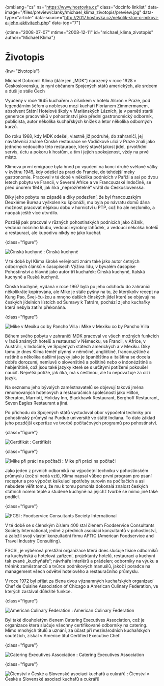 
{xml:lang="cs" ns="https://www.hostovka.cz" class="docinfo linklist" data-image="/files/preview/clanky/michael\_klima\_zivotopis/preview.jpg" data-type="article" data-source="http://2017.hostovka.cz/nekolik-slov-o-mikovi-a-jeho-aktivitach.php" data-top="7"}

{ctime="2008-07-07" mtime="2008-12-11" id="michael\_klima\_zivotopis" author="Michael Klíma"}

# Životopis

<!-- generated attribute kw by user_udpatekw.sh on 2019-06-30, do not edit -->

{kw="životopis"}

Michael Dobromil Klíma (dále jen „MDK“) narozený v roce 1928 v Československu, je nyní občanem Spojených států amerických, ale srdcem a duší je stále Čech

Vyučený v roce 1945 kuchařem a číšníkem v hotelu Alcron v Praze, pod legendárním šéfem a noblesou mezi kuchaři Florianem Zimmermanem, absolvent Státní Hotelové školy v Mariánských Lázních, je v paměti starší generace pracovníků v pohostinství jako přední gastronomický odborník, publicista, autor několika kuchařských knížek a letor několika odborných kurzů.

Do roku 1968, kdy MDK odešel, vlastně již podruhé, do zahraničí, jej návštěvníci známé Čínské restaurace ve Vodičkově ulici v Praze znali jako jednoho vedoucího této restaurace, který stavěl jakost jídel, prvotřídní servis, úctu a pokoru k hostům, a tím i jejich spokojenost, vždy na prvé místo.

Klímova první emigrace byla hned po vyučení na konci druhé světové války v květnu 1945, kdy odešel za praxí do Francie, do tehdejší meky gastronomie. Pracoval v té době v několika podnicích v Paříži a asi po dvou letech pobytu ve Francii, v Severní Africe a ve Francouzské Indočíně, se před únorem 1948, jak říká „neprozřetelně“ vrátil do Československa.

Díky jeho pobytu na západě a díky podezření, že byl francouzským Deuxiéme Bureau vyškolen ku špionáži, mu byla po návratu domů dána možnost pracovat nějakou dobu v hornictví u PTP, což ho ale nezlomilo, a naopak ještě více utvrdilo.

Později pak pracoval v různých pohostinských podnicích jako číšník, vedoucí nočního klubu, vedoucí výrobny lahůdek, a vedoucí několika hotelů a restaurací, ale kupodivu nikdy ne jako kuchař.

{class="figure"}

![Čínská kuchyně][1] 
:   Čínská kuchyně

V té době byl Klíma široké veřejnosti znám také jako autor četných odborných článků v časopisech Výživa lidu, v bývalém časopise Pohostinství a hlavně jako autor tří kuchařek: Čínská kuchyně, Italská kuchyně a Ruská kuchyně.

Čínská kuchyně, vydaná v roce 1967 byla po jeho odchodu do zahraničí několikráte kopírována, ale Mike je stále pyšný na to, že kterýkoliv recept na Kung Pao, Švej-ču-žou a mnoho dalších čínských jídel které se objevují na českých jídelních lístcích od Šumavy k Tatrám, pochází z jeho kuchařky která nebyla zatím překonána.

{class="figure"}

![Mike v Mexiku co by Pancho Villa][2] 
:   Mike v Mexiku co by Pancho Villa

Během svého pobytu v zahraničí MDK pracoval ve všech možných funkcích v řadě známých hotelů a restaurací v Německu, ve Francii, v Africe, v Austrálii, v Indočíně, ve Spojených státech amerických a v Mexiku. Díky tomu je dnes Klíma téměř plynný v němčině, angličtině, francouzštině a ruštině a několika dalšími jazyky jako je španělština a italština se docela dobře dorozumí, nemluvě o slovenštině a polštině nebo o indonézštině a hebjerštině, což jsou také jazyky které se s určitými potížemi pokoušel naučit. Největší potíže, jak říká, má s češtinou, ale tu nepovažuje za cizí jazyk.

Na seznamu jeho bývalých zaměstnavatelů se objevují taková jména renomovaných hotelových a restauračních společností jako Hilton, Sheraton, Marriott, Holiday Inn, Blackhawk Restaurant, Berghoff Restaurant, Seven Eagles Restaurant a jiná.

Po příchodu do Spojených států vystudoval obor výpočetní techniky pro pohostinský průmysl na Purdue universitě ve státě Indiana. To dalo základ jeho pozdější expertize ve tvorbě počítačových programů pro pohostinství.

{class="figure"}

![Certifikát][3] 
:   Certifikát

{class="figure"}

![Mike při práci na počítači][4] 
:   Mike při práci na počítači

Jako jeden z prvních odborníků na výpočetní techniku v pohostinském průmyslu (což si nedá vzít), Klíma napsal vůbec první program pro psaní receptur a pro výpočet kalkulací spotřeby surovin na počítačích a asi nebudete věřit tomu, že mu k tomu pomohla dokonalá znalost českých státních norem teplé a studené kuchyně na jejichž tvorbě se mimo jiné také podílel.

{class="figure"}

![FCSI][5] 
:   Foodservice Consultants Society International

V té době se s členským číslem 400 stal členem Foodservice Consultants Society International, jedné z předních asociací konzultantů v pohostinství, a založil svoji vlastní konzultační firmu AFTIC (American Foodservice and Travel Industry Consulting).

FSCSI, je výběrová prestižní organizace která dnes slučuje tisíce odborníků na kuchyňská a hotelová zařízení, projektanty hotelů, restaurací a kuchyní tak zvané „kuchyňáře“; návrháře interiérů a prádelen; odborníky na výuku a trénink zaměstnanců a tvůrce podnikových manuálů, jakož i poradce na management všech odvětví hotelového a restauračního průmyslu.

V roce 1972 byl přijat za člena dvou významných kuchařských organizací Chef de Cuisine Association of Chicago a American Culinary Federation, ve kterých zastával důležité funkce.

{class="figure"}

![American Culinary Federation][6] 
:   American Culinary Federation

Byl také dlouholetým členem Catering Executives Association, což je organizace která slučuje všechny certifikované odborníky na catering. Mimo mnohých titulů a uznání, za účast při mezinárodních kuchařských soutěžích, získal v Americe titul Certified Executive Chef.

{class="figure"}

![Catering Executives Association][7] 
:   Catering Executives Association

{class="figure"}

![Členství v České a Slovenské asociaci kuchařů a cukrářů][8] 
:   Členství v České a Slovenské asociaci kuchařů a cukrářů

 [1]: /files/thumbs/clanky/michael_klima/obr3.jpg
 [2]: /files/thumbs/clanky/michael_klima/obr4.jpg
 [3]: /files/thumbs/clanky/michael_klima/obr5.jpg
 [4]: /files/thumbs/clanky/michael_klima/obr6.jpg
 [5]: /files/thumbs/clanky/michael_klima/obr7.jpg
 [6]: /files/thumbs/clanky/michael_klima/obr8.jpg
 [7]: /files/thumbs/clanky/michael_klima/obr9.jpg
 [8]: /files/thumbs/clanky/michael_klima/obr10.jpg

